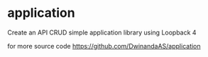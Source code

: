 # application
Create an API CRUD simple application library using Loopback 4

for more source code
https://github.com/DwinandaAS/application
